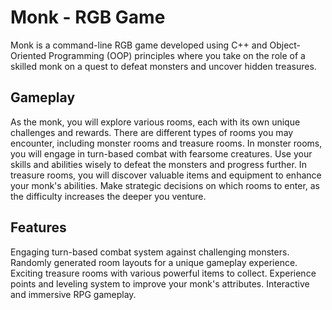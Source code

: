 # Monk - RGB Game
Monk is a command-line RGB game developed using C++ and Object-Oriented Programming (OOP) principles where you take on the role of a skilled monk on a quest to defeat monsters and uncover hidden treasures.

## Gameplay
As the monk, you will explore various rooms, each with its own unique challenges and rewards.
There are different types of rooms you may encounter, including monster rooms and treasure rooms.
In monster rooms, you will engage in turn-based combat with fearsome creatures.
Use your skills and abilities wisely to defeat the monsters and progress further.
In treasure rooms, you will discover valuable items and equipment to enhance your monk's abilities.
Make strategic decisions on which rooms to enter, as the difficulty increases the deeper you venture.

## Features
Engaging turn-based combat system against challenging monsters.
Randomly generated room layouts for a unique gameplay experience.
Exciting treasure rooms with various powerful items to collect.
Experience points and leveling system to improve your monk's attributes.
Interactive and immersive RPG gameplay.
